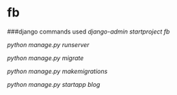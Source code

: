# fb

###django commands used
*django-admin startproject fb*

*python manage.py runserver*

*python manage.py migrate*

*python manage.py makemigrations*

*python manage.py startapp blog*